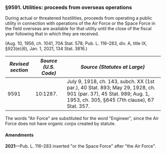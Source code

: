 ### §9591. Utilities: proceeds from overseas operations ###

During actual or threatened hostilities, proceeds from operating a public utility in connection with operations of the Air Force or the Space Force in the field overseas are available for that utility until the close of the fiscal year following that in which they are received.

(Aug. 10, 1956, ch. 1041, 70A Stat. 578; Pub. L. 116–283, div. A, title IX, §923(e)(6), Jan. 1, 2021, 134 Stat. 3816.)

|*Revised section*|*Source (U.S. Code)*|                                                                  *Source (Statutes at Large)*                                                                   |
|-----------------|--------------------|-----------------------------------------------------------------------------------------------------------------------------------------------------------------|
|      9591       |      10:1287.      |July 9, 1918, ch. 143, subch. XX (1st par.), 40 Stat. 893; May 29, 1928, ch. 901 (par. 37), 45 Stat. 989; Aug. 1, 1953, ch. 305, §645 (7th clause), 67 Stat. 357.|

The words "Air Force" are substituted for the word "Engineer", since the Air Force does not have organic corps created by statute.

#### Amendments ####

**2021**—Pub. L. 116–283 inserted "or the Space Force" after "the Air Force".